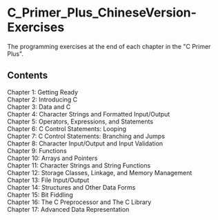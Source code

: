 # C_Primer_Plus_ChineseVersion-Exercises
The programming exercises at the end of each chapter in the "C Primer Plus".

## Contents
Chapter  1: Getting Ready <br />
Chapter  2: Introducing C <br />
Chapter  3: Data and C <br />
Chapter  4: Character Strings and Formatted Input/Output <br />
Chapter  5: Operators, Expressions, and Statements <br />
Chapter  6: C Control Statements: Looping <br />
Chapter  7: C Control Statements: Branching and Jumps <br />
Chapter  8: Character Input/Output and Input Validation <br />
Chapter  9: Functions <br />
Chapter 10: Arrays and Pointers <br />
Chapter 11: Character Strings and String Functions <br />
Chapter 12: Storage Classes, Linkage, and Memory Management <br />
Chapter 13: File Input/Output <br />
Chapter 14: Structures and Other Data Forms <br />
Chapter 15: Bit Fiddling <br />
Chapter 16: The C Preprocessor and The C Library <br />
Chapter 17: Advanced Data Representation <br />

